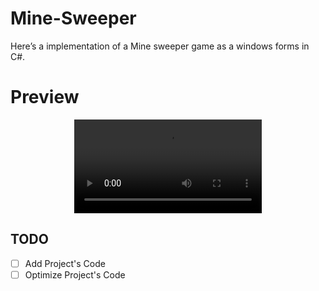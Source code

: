# Mine-Sweeper
 Here’s a implementation of a Mine sweeper game as a windows forms in C#. 


<h1>Preview</h1>
<div align="center">
<video src="https://github.com/user-attachments/assets/1b46453e-f098-49ad-8a79-d0e07ed8eec7"></video>
</div>


## TODO
- [ ] Add Project's Code
- [ ] Optimize Project's Code
